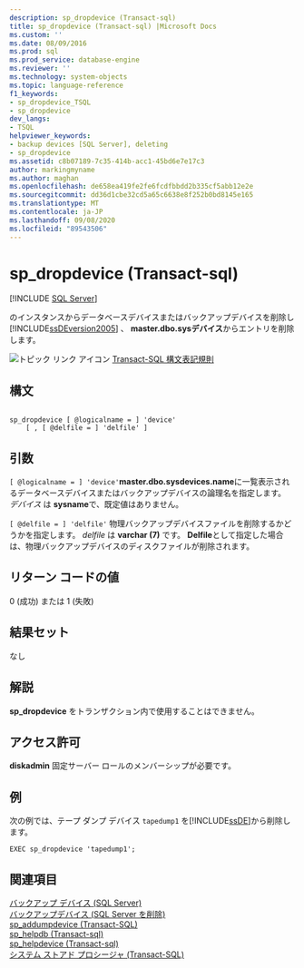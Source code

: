 ```yaml
---
description: sp_dropdevice (Transact-sql)
title: sp_dropdevice (Transact-sql) |Microsoft Docs
ms.custom: ''
ms.date: 08/09/2016
ms.prod: sql
ms.prod_service: database-engine
ms.reviewer: ''
ms.technology: system-objects
ms.topic: language-reference
f1_keywords:
- sp_dropdevice_TSQL
- sp_dropdevice
dev_langs:
- TSQL
helpviewer_keywords:
- backup devices [SQL Server], deleting
- sp_dropdevice
ms.assetid: c8b07189-7c35-414b-acc1-45bd6e7e17c3
author: markingmyname
ms.author: maghan
ms.openlocfilehash: de658ea419fe2fe6fcdfbbdd2b335cf5abb12e2e
ms.sourcegitcommit: dd36d1cbe32cd5a65c6638e8f252b0bd8145e165
ms.translationtype: MT
ms.contentlocale: ja-JP
ms.lasthandoff: 09/08/2020
ms.locfileid: "89543506"
---
```

# <a name="sp_dropdevice-transact-sql"></a>sp_dropdevice (Transact-sql)
[!INCLUDE [SQL Server](../../includes/applies-to-version/sqlserver.md)]

  のインスタンスからデータベースデバイスまたはバックアップデバイスを削除し [!INCLUDE[ssDEversion2005](../../includes/ssdeversion2005-md.md)] 、 **master.dbo.sysデバイス**からエントリを削除します。  
   
 ![トピック リンク アイコン](../../database-engine/configure-windows/media/topic-link.gif "トピック リンク アイコン") [Transact-SQL 構文表記規則](../../t-sql/language-elements/transact-sql-syntax-conventions-transact-sql.md)  
  
## <a name="syntax"></a>構文  
  
```  
  
sp_dropdevice [ @logicalname = ] 'device'   
    [ , [ @delfile = ] 'delfile' ]  
```  
  
## <a name="arguments"></a>引数  
`[ @logicalname = ] 'device'`**master.dbo.sysdevices.name**に一覧表示されるデータベースデバイスまたはバックアップデバイスの論理名を指定します。 *デバイス* は **sysname**で、既定値はありません。  
  
`[ @delfile = ] 'delfile'` 物理バックアップデバイスファイルを削除するかどうかを指定します。 *delfile* は **varchar (7)** です。 **Delfile**として指定した場合は、物理バックアップデバイスのディスクファイルが削除されます。  
  
## <a name="return-code-values"></a>リターン コードの値  
 0 (成功) または 1 (失敗)  
  
## <a name="result-sets"></a>結果セット  
 なし  
  
## <a name="remarks"></a>解説  
 **sp_dropdevice** をトランザクション内で使用することはできません。  
  
## <a name="permissions"></a>アクセス許可  
 **diskadmin** 固定サーバー ロールのメンバーシップが必要です。  
  
## <a name="examples"></a>例  
 次の例では、テープ ダンプ デバイス `tapedump1` を[!INCLUDE[ssDE](../../includes/ssde-md.md)]から削除します。  
  
```  
EXEC sp_dropdevice 'tapedump1';  
```  
  
## <a name="see-also"></a>関連項目  
 [バックアップ デバイス &#40;SQL Server&#41;](../../relational-databases/backup-restore/backup-devices-sql-server.md)   
 [バックアップデバイス &#40;SQL Server を削除&#41;](../../relational-databases/backup-restore/delete-a-backup-device-sql-server.md)   
 [sp_addumpdevice &#40;Transact-SQL&#41;](../../relational-databases/system-stored-procedures/sp-addumpdevice-transact-sql.md)   
 [sp_helpdb &#40;Transact-sql&#41;](../../relational-databases/system-stored-procedures/sp-helpdb-transact-sql.md)   
 [sp_helpdevice &#40;Transact-sql&#41;](../../relational-databases/system-stored-procedures/sp-helpdevice-transact-sql.md)   
 [システム ストアド プロシージャ &#40;Transact-SQL&#41;](../../relational-databases/system-stored-procedures/system-stored-procedures-transact-sql.md)  
  
  
